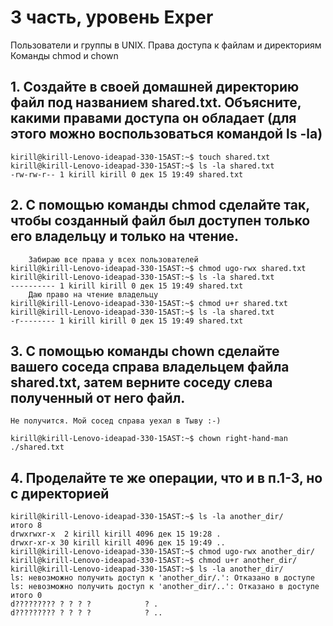 # 3 часть, уровень Exper

Пользователи и группы в UNIX.
Права доступа к файлам и директориям
Команды chmod и chown

## 1. Создайте в своей домашней директорию файл под названием shared.txt. Объясните, какими правами доступа он обладает (для этого можно воспользоваться командой ls -la)


```console
kirill@kirill-Lenovo-ideapad-330-15AST:~$ touch shared.txt
kirill@kirill-Lenovo-ideapad-330-15AST:~$ ls -la shared.txt 
-rw-rw-r-- 1 kirill kirill 0 дек 15 19:49 shared.txt
```

## 2. C помощью команды chmod сделайте так, чтобы созданный файл был доступен только его владельцу и только на чтение.


```console
    Забираю все права у всех пользователей
kirill@kirill-Lenovo-ideapad-330-15AST:~$ chmod ugo-rwx shared.txt 
kirill@kirill-Lenovo-ideapad-330-15AST:~$ ls -la shared.txt 
---------- 1 kirill kirill 0 дек 15 19:49 shared.txt
    Даю право на чтение владельцу
kirill@kirill-Lenovo-ideapad-330-15AST:~$ chmod u+r shared.txt 
kirill@kirill-Lenovo-ideapad-330-15AST:~$ ls -la shared.txt 
-r-------- 1 kirill kirill 0 дек 15 19:49 shared.txt
```



## 3. С помощью команды chown сделайте вашего соседа справа владельцем файла shared.txt, затем верните соседу слева полученный от него файл.


```console
Не получится. Мой сосед справа уехал в Тыву :-)

kirill@kirill-Lenovo-ideapad-330-15AST:~$ chown right-hand-man ./shared.txt 
```

## 4. Проделайте те же операции, что и в п.1-3, но с директорией


```console
kirill@kirill-Lenovo-ideapad-330-15AST:~$ ls -la another_dir/
итого 8
drwxrwxr-x  2 kirill kirill 4096 дек 15 19:28 .
drwxr-xr-x 30 kirill kirill 4096 дек 15 19:49 ..
kirill@kirill-Lenovo-ideapad-330-15AST:~$ chmod ugo-rwx another_dir/
kirill@kirill-Lenovo-ideapad-330-15AST:~$ chmod u+r another_dir/
kirill@kirill-Lenovo-ideapad-330-15AST:~$ ls -la another_dir/
ls: невозможно получить доступ к 'another_dir/.': Отказано в доступе
ls: невозможно получить доступ к 'another_dir/..': Отказано в доступе
итого 0
d????????? ? ? ? ?            ? .
d????????? ? ? ? ?            ? ..

```


